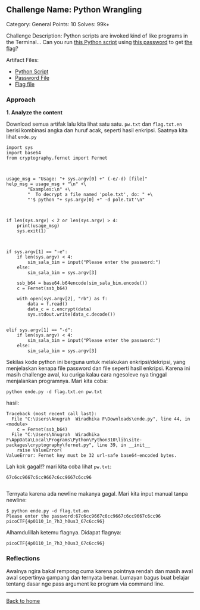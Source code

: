 ## Challenge Name: Python Wrangling
Category: General
Points: 10
Solves: 99k+

Challenge Description: 
Python scripts are invoked kind of like programs in the Terminal... Can you run 
[this Python script](https://mercury.picoctf.net/static/b351a89e0bc6745b00716849105f87c6/ende.py) using [this password](https://mercury.picoctf.net/static/b351a89e0bc6745b00716849105f87c6/pw.txt) to get [the flag](https://mercury.picoctf.net/static/b351a89e0bc6745b00716849105f87c6/flag.txt.en)?

Artifact Files:
* [Python Script](https://mercury.picoctf.net/static/b351a89e0bc6745b00716849105f87c6/ende.py)
* [Password File](https://mercury.picoctf.net/static/b351a89e0bc6745b00716849105f87c6/pw.txt)
* [Flag file](https://mercury.picoctf.net/static/b351a89e0bc6745b00716849105f87c6/flag.txt.en)

### Approach

**1. Analyze the content**

Download semua artifak lalu kita lihat satu satu. `pw.txt` dan `flag.txt.en` berisi kombinasi angka dan huruf acak, seperti hasil enkripsi. Saatnya kita lihat `ende.py`

```
import sys
import base64
from cryptography.fernet import Fernet



usage_msg = "Usage: "+ sys.argv[0] +" (-e/-d) [file]"
help_msg = usage_msg + "\n" +\
        "Examples:\n" +\
        "  To decrypt a file named 'pole.txt', do: " +\
        "'$ python "+ sys.argv[0] +" -d pole.txt'\n"



if len(sys.argv) < 2 or len(sys.argv) > 4:
    print(usage_msg)
    sys.exit(1)



if sys.argv[1] == "-e":
    if len(sys.argv) < 4:
        sim_sala_bim = input("Please enter the password:")
    else:
        sim_sala_bim = sys.argv[3]

    ssb_b64 = base64.b64encode(sim_sala_bim.encode())
    c = Fernet(ssb_b64)

    with open(sys.argv[2], "rb") as f:
        data = f.read()
        data_c = c.encrypt(data)
        sys.stdout.write(data_c.decode())


elif sys.argv[1] == "-d":
    if len(sys.argv) < 4:
        sim_sala_bim = input("Please enter the password:")
    else:
        sim_sala_bim = sys.argv[3]
```
Sekilas kode python ini berguna untuk melakukan enkripsi/dekripsi, yang menjelaskan kenapa file password dan file seperti hasil enkripsi.
Karena ini masih challenge awal, ku curiga kalau cara ngesoleve nya tinggal menjalankan programnya. Mari kita coba:
```
python ende.py -d flag.txt.en pw.txt
```

hasil:
```
Traceback (most recent call last):
  File "C:\Users\Anugrah  Wiradhika F\Downloads\ende.py", line 44, in <module>
    c = Fernet(ssb_b64)
  File "C:\Users\Anugrah  Wiradhika F\AppData\Local\Programs\Python\Python310\lib\site-packages\cryptography\fernet.py", line 39, in __init__
    raise ValueError(
ValueError: Fernet key must be 32 url-safe base64-encoded bytes.
```
Lah kok gagal!? mari kita coba lihat `pw.txt`:
```
67c6cc9667c6cc9667c6cc9667c6cc96


```
Ternyata karena ada newline makanya gagal. Mari kita input manual tanpa newline:
```
$ python ende.py -d flag.txt.en
Please enter the password:67c6cc9667c6cc9667c6cc9667c6cc96
picoCTF{4p0110_1n_7h3_h0us3_67c6cc96}
```
Alhamdulillah ketemu flagnya. Didapat flagnya:
```
picoCTF{4p0110_1n_7h3_h0us3_67c6cc96}
```

### Reflections
Awalnya ngira bakal rempong cuma karena pointnya rendah dan masih awal awal sepertinya gampang dan ternyata benar. Lumayan  bagus buat belajar tentang dasar nge pass argument ke program via command line.
  

---
[Back to home](../Readme.md)

